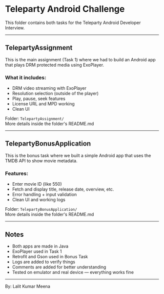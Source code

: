 # Teleparty Android Challenge

This folder contains both tasks for the Teleparty Android Developer Interview.

---

## TelepartyAssignment

This is the main assignment (Task 1) where we had to build an Android app that plays DRM protected media using ExoPlayer.

### What it includes:
- DRM video streaming with ExoPlayer
- Resolution selection (outside of the player)
- Play, pause, seek features
- License URL and MPD working
- Clean UI

Folder: `TelepartyAssignment/`  
More details inside the folder's README.md

---

## TelepartyBonusApplication

This is the bonus task where we built a simple Android app that uses the TMDB API to show movie metadata.

### Features:
- Enter movie ID (like 550)
- Fetch and display title, release date, overview, etc.
- Error handling + input validation
- Clean UI and working logs

Folder: `TelepartyBonusApplication/`  
More details inside the folder's README.md

---

## Notes

- Both apps are made in Java
- ExoPlayer used in Task 1
- Retrofit and Gson used in Bonus Task
- Logs are added to verify things
- Comments are added for better understanding
- Tested on emulator and real device — everything works fine

---

By: Lalit Kumar Meena
